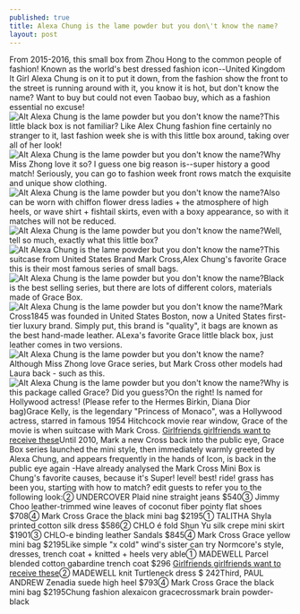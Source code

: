 ```yaml
---
published: true
title: Alexa Chung is the lame powder but you don\'t know the name?
layout: post
---
```

From 2015-2016, this small box from Zhou Hong to the common people of fashion! Known as the world\'s best dressed fashion icon--United Kingdom It Girl Alexa Chung is on it to put it down, from the fashion show the front to the street is running around with it, you know it is hot, but don\'t know the name? Want to buy but could not even Taobao buy, which as a fashion essential no excuse!![Alt Alexa Chung is the lame powder but you don\'t know the name?](https://c2.staticflickr.com/2/1615/25216552809_2415498e49_z.jpg)This little black box is not familiar? Like Alex Chung fashion fine certainly no stranger to it, last fashion week she is with this little box around, taking over all of her look!![Alt Alexa Chung is the lame powder but you don\'t know the name?](https://c2.staticflickr.com/2/1493/25584091655_2c028c6b73_z.jpg)Why Miss Zhong love it so? I guess one big reason is--super history a good match! Seriously, you can go to fashion week front rows match the exquisite and unique show clothing.![Alt Alexa Chung is the lame powder but you don\'t know the name?](https://c2.staticflickr.com/2/1670/25216572129_be5c817cb2_z.jpg)Also can be worn with chiffon flower dress ladies + the atmosphere of high heels, or wave shirt + fishtail skirts, even with a boxy appearance, so with it matches will not be reduced.![Alt Alexa Chung is the lame powder but you don\'t know the name?](https://c2.staticflickr.com/2/1698/25288494130_b79dfa2f6d_z.jpg)Well, tell so much, exactly what this little box?![Alt Alexa Chung is the lame powder but you don\'t know the name?](https://c2.staticflickr.com/2/1649/24953640034_415820305f_z.jpg)This suitcase from United States Brand Mark Cross,Alex Chung\'s favorite Grace this is their most famous series of small bags.![Alt Alexa Chung is the lame powder but you don\'t know the name?](https://c2.staticflickr.com/2/1491/25288511070_fe2e00152c_z.jpg)Black is the best selling series, but there are lots of different colors, materials made of Grace Box.![Alt Alexa Chung is the lame powder but you don\'t know the name?](https://c2.staticflickr.com/2/1705/25216605719_966c9f4ef5_z.jpg)Mark Cross1845 was founded in United States Boston, now a United States first-tier luxury brand. Simply put, this brand is \"quality\", it bags are known as the best hand-made leather. ALexa\'s favorite Grace little black box, just leather comes in two versions.![Alt Alexa Chung is the lame powder but you don\'t know the name?](https://c2.staticflickr.com/2/1676/25491455831_fb3324fa14_z.jpg)Although Miss Zhong love Grace series, but Mark Cross other models had Laura back - such as this.![Alt Alexa Chung is the lame powder but you don\'t know the name?](https://c2.staticflickr.com/2/1708/25491465541_a20da6011f_z.jpg)Why is this package called Grace? Did you guess?On the right! Is named for Hollywood actress! (Please refer to the Hermes Birkin, Diana Dior bag)Grace Kelly, is the legendary \"Princess of Monaco\", was a Hollywood actress, starred in famous 1954 Hitchcock movie rear window, Grace of the movie is when suitcase with Mark Cross. [Girlfriends girlfriends want to receive these](http://valentinofans.tumblr.com/post/135776300303/girlfriends-girlfriends-want-to-receive-these-14)Until 2010, Mark a new Cross back into the public eye, Grace Box series launched the mini style, then immediately warmly greeted by Alexa Chung, and appears frequently in the hands of Icon, is back in the public eye again -Have already analysed the Mark Cross Mini Box is Chung\'s favorite causes, because it\'s Super! level! best! ride! grass has been you, starting with how to match? edit guests to refer you to the following look:② UNDERCOVER Plaid nine straight jeans $540③ Jimmy Choo leather-trimmed wine leaves of coconut fiber pointy flat shoes $708④ Mark Cross Grace the black mini bag $2195① TALITHA Shyla printed cotton silk dress $586② CHLO é fold Shun Yu silk crepe mini skirt $1901③ CHLO-e binding leather Sandals $845④ Mark Cross Grace yellow mini bag $2195Like simple \"x cold\" wind\'s sister can try Normcore\'s style, dresses, trench coat + knitted + heels very able① MADEWELL Parcel blended cotton gabardine trench coat $296 [Girlfriends girlfriends want to receive these](http://valentinofans.tumblr.com/post/135776300303/girlfriends-girlfriends-want-to-receive-these-14)② MADEWELL knit Turtleneck dress $ 242Third, PAUL ANDREW Zenadia suede high heel $793④ Mark Cross Grace the black mini bag $2195Chung fashion alexaicon gracecrossmark brain powder-black